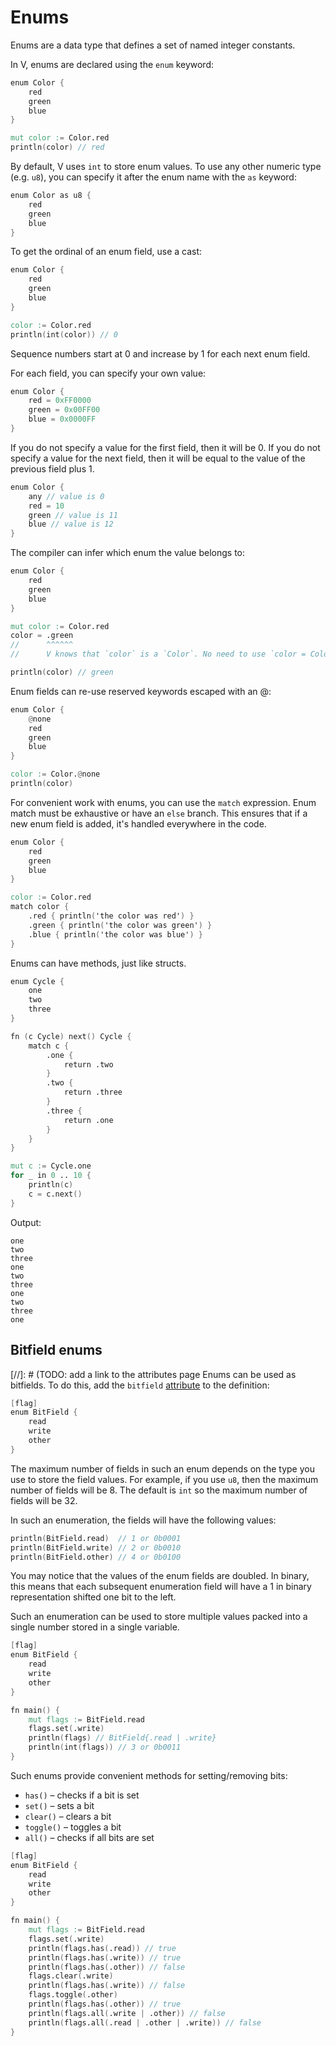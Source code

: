 # Enums

Enums are a data type that defines a set of named integer constants.

In V, enums are declared using the `enum` keyword:

```v play
enum Color {
	red
	green
	blue
}

mut color := Color.red
println(color) // red
```

By default, V uses `int` to store enum values.
To use any other numeric type (e.g. `u8`), you can specify it after the enum name with the `as` keyword:

```v
enum Color as u8 {
	red
	green
	blue
}
```

To get the ordinal of an enum field, use a cast:

```v play
enum Color {
	red
	green
	blue
}

color := Color.red
println(int(color)) // 0
```

Sequence numbers start at 0 and increase by 1 for each next enum field.

For each field, you can specify your own value:

```v
enum Color {
	red = 0xFF0000
	green = 0x00FF00
	blue = 0x0000FF
}
```

If you do not specify a value for the first field, then it will be 0.
If you do not specify a value for the next field, then it will be equal to the value of the previous field plus 1.

```v
enum Color {
	any // value is 0
	red = 10
	green // value is 11
	blue // value is 12
}
```

The compiler can infer which enum the value belongs to:

```v play
enum Color {
	red
	green
	blue
}

mut color := Color.red
color = .green
//      ^^^^^^
//      V knows that `color` is a `Color`. No need to use `color = Color.green` here.

println(color) // green
```

Enum fields can re-use reserved keywords escaped with an @:

```v play
enum Color {
	@none
	red
	green
	blue
}

color := Color.@none
println(color)
```

For convenient work with enums, you can use the `match` expression.
Enum match must be exhaustive or have an `else` branch.
This ensures that if a new enum field is added, it's handled everywhere in the code.

```v play
enum Color {
	red
	green
	blue
}

color := Color.red
match color {
	.red { println('the color was red') }
	.green { println('the color was green') }
	.blue { println('the color was blue') }
}
```

Enums can have methods, just like structs.

```v play
enum Cycle {
	one
	two
	three
}

fn (c Cycle) next() Cycle {
	match c {
		.one {
			return .two
		}
		.two {
			return .three
		}
		.three {
			return .one
		}
	}
}

mut c := Cycle.one
for _ in 0 .. 10 {
	println(c)
	c = c.next()
}
```

Output:

```
one
two
three
one
two
three
one
two
three
one
```

## Bitfield enums

[//]: # (TODO: add a link to the attributes page
Enums can be used as bitfields. To do this, add the `bitfield` [attribute](#attributes) to the definition:

```v
[flag]
enum BitField {
	read
	write
	other
}
```

The maximum number of fields in such an enum depends on the type you use to store the field values.
For example, if you use `u8`, then the maximum number of fields will be 8. The default is `int` so
the maximum number of fields will be 32.

In such an enumeration, the fields will have the following values:

```v
println(BitField.read)  // 1 or 0b0001
println(BitField.write) // 2 or 0b0010
println(BitField.other) // 4 or 0b0100
```

You may notice that the values of the enum fields are doubled.
In binary, this means that each subsequent enumeration field will have a 1 in binary representation
shifted one bit to the left.

Such an enumeration can be used to store multiple values packed into a single number stored in a
single variable.

```v play
[flag]
enum BitField {
    read
    write
    other
}

fn main() {
    mut flags := BitField.read
    flags.set(.write)
    println(flags) // BitField{.read | .write}
    println(int(flags)) // 3 or 0b0011
}
```

Such enums provide convenient methods for setting/removing bits:

- `has()` – checks if a bit is set
- `set()` – sets a bit
- `clear()` – clears a bit
- `toggle()` – toggles a bit
- `all()` – checks if all bits are set

```v play
[flag]
enum BitField {
	read
	write
	other
}

fn main() {
	mut flags := BitField.read
	flags.set(.write)
	println(flags.has(.read)) // true
	println(flags.has(.write)) // true
	println(flags.has(.other)) // false
	flags.clear(.write)
	println(flags.has(.write)) // false
	flags.toggle(.other)
	println(flags.has(.other)) // true
	println(flags.all(.write | .other)) // false
	println(flags.all(.read | .other | .write)) // false
}
```
